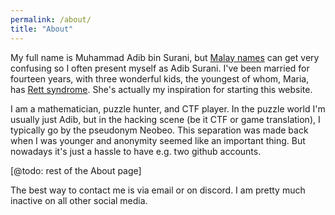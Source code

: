 ```yaml
---
permalink: /about/
title: "About"
---
```


My full name is Muhammad Adib bin Surani, but [Malay names](https://en.wikipedia.org/wiki/Malaysian_names) can get very confusing so I often present myself as Adib Surani. I've been married for fourteen years, with three wonderful kids, the youngest of whom, Maria, has [Rett syndrome](https://en.wikipedia.org/wiki/Rett_syndrome). She's actually my inspiration for starting this website.

I am a mathematician, puzzle hunter, and CTF player. In the puzzle world I'm usually just Adib, but in the hacking scene (be it CTF or game translation), I typically go by the pseudonym Neobeo. This separation was made back when I was younger and anonymity seemed like an important thing. But nowadays it's just a hassle to have e.g. two github accounts.

[@todo: rest of the About page]

The best way to contact me is via email or on discord. I am pretty much inactive on all other social media.